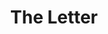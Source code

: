 ---
layout: archive_film
permalink: en/archive/2020/long-short/the-letter

title: The Letter
director: Diego Barraza
country: United Kingdom
description: The real life story of 11 year Andre in a narrative choreography. His inspiration to pursue a ballet career in a uninterrupted one long take short film.
category: long-short
image_folder: images/films/archive/2020/long-short/the-letter
is_winner: false
submission_year: 2020
lang: en
---